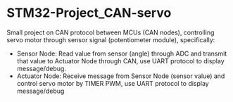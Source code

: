 # STM32-Project_CAN-servo

Small project on CAN protocol between MCUs (CAN nodes), controlling servo motor through sensor signal (potentiometer module), specifically:
- Sensor Node: Read value from sensor (angle) through ADC and transmit that value to Actuator Node through CAN, use UART protocol to display message/debug.
- Actuator Node: Receive message from Sensor Node (sensor value) and control servo motor by TIMER PWM, use UART protocol to display message/debug